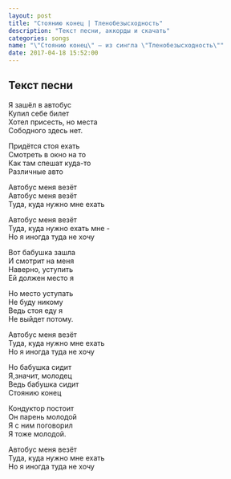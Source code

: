 ```yaml
---
layout: post
title: "Стоянию конец | Тленобезысходность"
description: "Текст песни, аккорды и скачать"
categories: songs
name: "\"Стоянию конец\" — из сингла \"Тленобезысходность\""
date: 2017-04-18 15:52:00
---
```



## Текст песни  
Я зашёл в автобус  
Купил себе билет  
Хотел присесть, но места  
Сободного здесь нет.  

Придётся стоя ехать  
Смотреть в окно на то  
Как там спешат куда-то  
Различные авто  

Автобус меня везёт  
Автобус меня везёт  
Туда, куда нужно мне ехать  

Автобус меня везёт  
Туда, куда нужно ехать мне -  
Но я иногда туда не хочу  

Вот бабушка зашла  
И смотрит на меня  
Наверно, уступить  
Ей должен место я  

Но место уступать  
Не буду никому  
Ведь стоя еду я  
Не выйдет потому.  

Автобус меня везёт  
Туда, куда нужно мне ехать  
Но я иногда туда не хочу  

Но бабушка сидит  
Я,значит, молодец  
Ведь бабушка сидит  
Стоянию конец  

Кондуктор постоит  
Он парень молодой  
Я с ним поговорил  
Я тоже молодой.  

Автобус меня везёт  
Туда, куда нужно мне ехать  
Но я иногда туда не хочу  